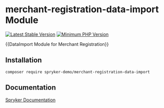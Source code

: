 # merchant-registration-data-import Module
[![Latest Stable Version](https://poser.pugx.org/spryker-demo/merchant-registration-data-import/v/stable.svg)](https://packagist.org/packages/spryker-demo/merchant-registration-data-import)
[![Minimum PHP Version](https://img.shields.io/badge/php-%3E%3D%207.4-8892BF.svg)](https://php.net/)

{{DataImport Module for Merchant Registration}}

## Installation

```
composer require spryker-demo/merchant-registration-data-import
```

## Documentation

[Spryker Documentation](https://academy.spryker.com/developing_with_spryker/module_guide/modules.html)
